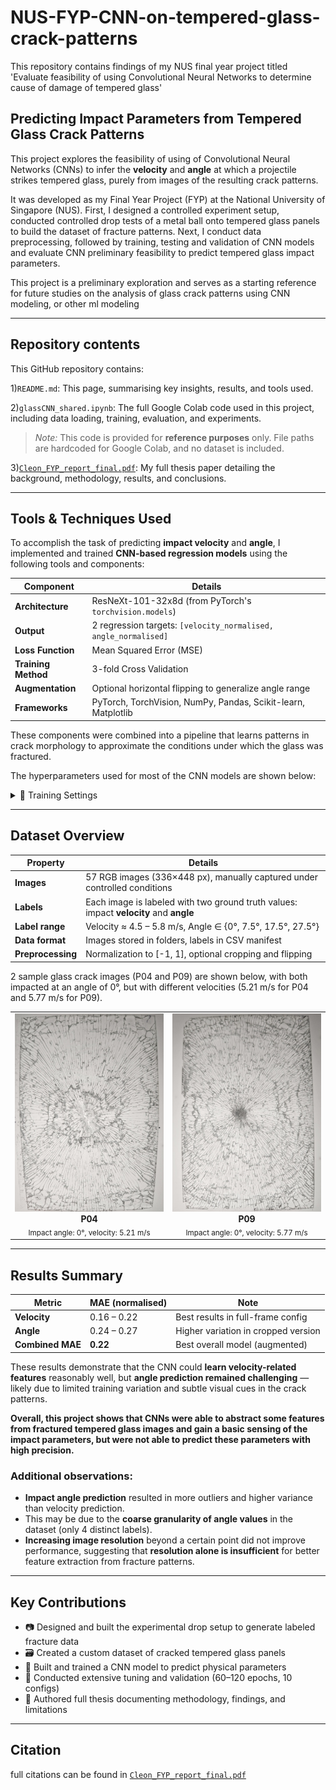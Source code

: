 # NUS-FYP-CNN-on-tempered-glass-crack-patterns
This repository contains findings of my NUS final year project titled 'Evaluate feasibility of using Convolutional Neural Networks to determine  cause of damage of tempered glass'

## Predicting Impact Parameters from Tempered Glass Crack Patterns
This project explores the feasibility of using of Convolutional Neural Networks (CNNs) to infer the **velocity** and **angle** at which a projectile strikes tempered glass, purely from images of the resulting crack patterns.

It was developed as my Final Year Project (FYP) at the National University of Singapore (NUS). First, I designed a controlled experiment setup, conducted controlled drop tests of a metal ball onto tempered glass panels to build the dataset of fracture patterns. Next, I conduct data preprocessing, followed by training, testing and validation of CNN models and evaluate CNN preliminary feasibility to predict tempered glass impact parameters.

This project is a preliminary exploration and serves as a starting reference for future studies on the analysis of glass crack patterns using CNN modeling, or other ml modeling

---

## Repository contents

This GitHub repository contains:

1)`README.md`: This page, summarising key insights, results, and tools used.

2)`glassCNN_shared.ipynb`: The full Google Colab code used in this project, including data loading, training, evaluation, and experiments.
> *Note:* This code is provided for **reference purposes** only. File paths are hardcoded for Google Colab, and no dataset is included.

3)[`Cleon_FYP_report_final.pdf`](./Cleon_FYP_report_final.pdf): My full thesis paper detailing the background, methodology, results, and conclusions.

---

## Tools & Techniques Used

To accomplish the task of predicting **impact velocity** and **angle**, I implemented and trained **CNN-based regression models** using the following tools and components:

| Component | Details |
|----------|---------|
| **Architecture** | ResNeXt-101-32x8d (from PyTorch's `torchvision.models`) |
| **Output** | 2 regression targets: `[velocity_normalised, angle_normalised]` |
| **Loss Function** | Mean Squared Error (MSE) |
| **Training Method** | 3-fold Cross Validation |
| **Augmentation** | Optional horizontal flipping to generalize angle range |
| **Frameworks** | PyTorch, TorchVision, NumPy, Pandas, Scikit-learn, Matplotlib |

These components were combined into a pipeline that learns patterns in crack morphology to approximate the conditions under which the glass was fractured.

The hyperparameters used for most of the CNN models are shown below:
<details>
<summary>🔧 Training Settings</summary>

- Optimiser: Adam  
- Learning rate: 1e-5  
- Loss: MSE  
- Epochs: 60–120  
- Batch size: 16  
- Cross-validation: 3-fold  
- Augmentations: Horizontal flip (optional)

</details>

---
## Dataset Overview

| Property | Details |
|----------|---------|
| **Images** | 57 RGB images (336×448 px), manually captured under controlled conditions |
| **Labels** | Each image is labeled with two ground truth values: impact **velocity** and **angle** |
| **Label range** | Velocity ≈ 4.5 – 5.8 m/s, Angle ∈ {0°, 7.5°, 17.5°, 27.5°} |
| **Data format** | Images stored in folders, labels in CSV manifest |
| **Preprocessing** | Normalization to [-1, 1], optional cropping and flipping |

2 sample glass crack images (P04 and P09) are shown below, with both impacted at an angle of 0°, but with different velocities (5.21 m/s for P04 and 5.77 m/s for P09).

<table>
  <tr>
    <td align="center">
      <img src="figures/sample_crack_P04.png" width="250"/><br/>
      <b>P04</b><br/>
      <sub>Impact angle: 0°, velocity: 5.21 m/s</sub>
    </td>
    <td align="center">
      <img src="figures/sample_crack_P09.png" width="250"/><br/>
      <b>P09</b><br/>
      <sub>Impact angle: 0°, velocity: 5.77 m/s</sub>
    </td>
  </tr>
</table>




---

## Results Summary

| Metric | MAE (normalised) | Note |
|--------|------------------|------|
| **Velocity** | 0.16 – 0.22 | Best results in full-frame config |
| **Angle** | 0.24 – 0.27 | Higher variation in cropped version |
| **Combined MAE** | **0.22** | Best overall model (augmented)

These results demonstrate that the CNN could **learn velocity-related features** reasonably well, but **angle prediction remained challenging** — likely due to limited training variation and subtle visual cues in the crack patterns.

**Overall, this project shows that CNNs were able to abstract some features from fractured tempered glass images and gain a basic sensing of the impact parameters, but were not able to predict these parameters with high precision.**

### Additional observations:
- **Impact angle prediction** resulted in more outliers and higher variance than velocity prediction.
- This may be due to the **coarse granularity of angle values** in the dataset (only 4 distinct labels).
- **Increasing image resolution** beyond a certain point did not improve performance, suggesting that **resolution alone is insufficient** for better feature extraction from fracture patterns.
---

## Key Contributions

- 📷 Designed and built the experimental drop setup to generate labeled fracture data
- 🗃️ Created a custom dataset of cracked tempered glass panels
- 🧠 Built and trained a CNN model to predict physical parameters
- 🧪 Conducted extensive tuning and validation (60–120 epochs, 10 configs)
- 📘 Authored full thesis documenting methodology, findings, and limitations

---

## Citation
full citations can be found in [`Cleon_FYP_report_final.pdf`](./Cleon_FYP_report_final.pdf)
